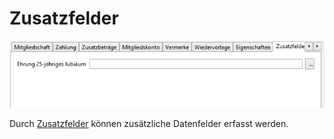 # Zusatzfelder

![](../../../allgemeine-funktionen/mitglieder/content/img/ZusatzfelderTab.png)

Durch [Zusatzfelder](../../administration/mitglieder/felddefinition.md) können zusätzliche Datenfelder erfasst werden.
